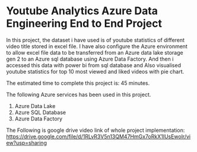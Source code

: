 # Youtube Analytics Azure Data Engineering End to End Project

In this project, the dataset i have used is of youtube statistics of different video title stored in excel file. I have also configure the Azure environment to allow excel file data to be transferred from an Azure data lake storage gen 2 to an Azure sql database using Azure Data Factory. And then i accessed this data with power bi from sql database and Also visualised youtube statistics for top 10 most viewed and liked videos with pie chart.

The estimated time to complete this project is: 45 minutes.

The following Azure services has been used in this project.

1. Azure Data Lake
2. Azure SQL Database
3. Azure Data Factory

The Following is google drive video link of whole project implementation: https://drive.google.com/file/d/1RLvR3V5n13QM47HmGx7oRkX1IUsEwolr/view?usp=sharing

